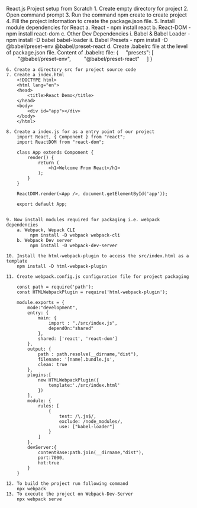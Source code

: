 React.js Project setup from Scratch
	1. Create empty directory for project
	2. Open command prompt
	3. Run the command npm create <enter> to create project
	4. Fill the project information to create the package.json file.
	5.  Install module dependencies for React
		a. React - 
			npm install react 
		b. React-DOM - 
			npm install react-dom
		c. Other Dev Dependencies
			i. Babel & Babel Loader -
				 npm install -D babel babel-loader
			ii. Babel Presets - 
				npm install -D @babel/preset-env @babel/preset-react
		d. Create .babelrc file at the level of package.json file.
		Content of .babelrc file:
			{
			    "presets": [
			        "@babel/preset-env",
			        "@babel/preset-react"
			    ]
			}
		
	6. Create a directory src for project source code
	7. Create a index.html 
		<!DOCTYPE html>
		<html lang="en">
		<head>
		    <title>React Demo</title>
		</head>
		<body>
		    <div id="app"></div>
		</body>
		</html>
		
	8. Create a index.js for as a entry point of our project
		import React, { Component } from "react";
		import ReactDOM from "react-dom";
		
		class App extends Component {
		    render() {
		        return (
		            <h1>Welcome From React</h1>
		        );
		    }
		}
		
		ReactDOM.render(<App />, document.getElementById('app'));
		
		export default App;
		
		
	9. Now install modules required for packaging i.e. webpack dependencies
		a. Webpack, Wepack CLI
			 npm install -D webpack webpack-cli
		b. Webpack Dev server 
			 npm install -D webpack-dev-server
		
	10. Install the html-webpack-plugin to access the src/index.html as a template
		npm install -D html-webpack-plugin
	
	11. Create webpack.config.js configuration file for project packaging
		
		const path = require('path');
		const HTMLWebpackPlugin = require('html-webpack-plugin');
		
		module.exports = {
		    mode:"development",
		    entry: {
		        main: {
		            import : "./src/index.js",
		            dependOn:"shared"
		        },
		        shared: ['react', 'react-dom']
		    },
		    output: {
		        path : path.resolve(__dirname,"dist"),
		        filename: '[name].bundle.js',
		        clean: true
		    },
		    plugins:[
		        new HTMLWebpackPlugin({
		            template:'./src/index.html'
		        })
		    ],
		    module: {
		        rules: [
		            {
		                test: /\.js$/,
		                exclude: /node_modules/,
		                use: ["babel-loader"]
		            }
		        ]
		    },
		    devServer:{
		        contentBase:path.join(__dirname,"dist"),
		        port:7000,
		        hot:true
		    }
		}
		
	12. To build the project run following command
		npx webpack
	13. To execute the project on Webpack-Dev-Server
		npx webpack serve
